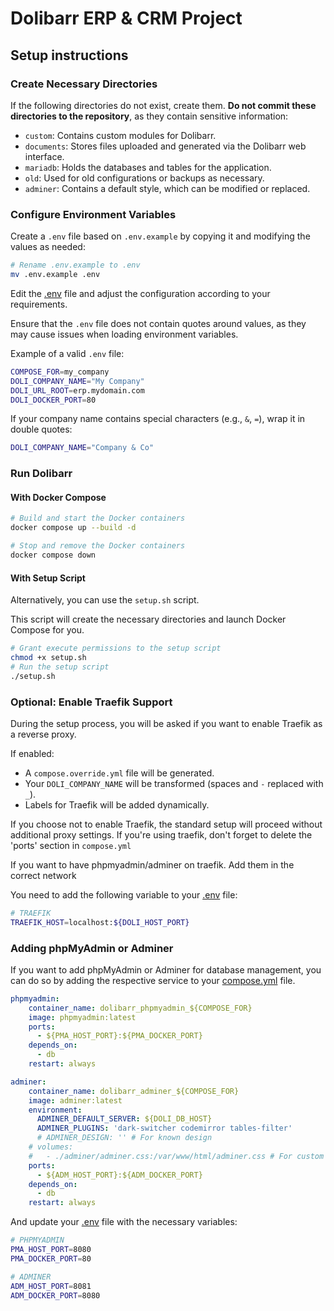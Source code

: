 # Dolibarr ERP & CRM Project

## Setup instructions

### Create Necessary Directories

If the following directories do not exist, create them. **Do not commit these directories to the repository**, as they contain sensitive information:

- `custom`: Contains custom modules for Dolibarr.
- `documents`: Stores files uploaded and generated via the Dolibarr web interface.
- `mariadb`: Holds the databases and tables for the application.
- `old`: Used for old configurations or backups as necessary.
- `adminer`: Contains a default style, which can be modified or replaced.

### Configure Environment Variables

Create a `.env` file based on `.env.example` by copying it and modifying the values as needed:

```bash
# Rename .env.example to .env
mv .env.example .env
```

Edit the [.env](.env) file and adjust the configuration according to your requirements.

Ensure that the `.env` file does not contain quotes around values, as they may cause issues when loading environment variables.

Example of a valid `.env` file:

```bash
COMPOSE_FOR=my_company
DOLI_COMPANY_NAME="My Company"
DOLI_URL_ROOT=erp.mydomain.com
DOLI_DOCKER_PORT=80
```

If your company name contains special characters (e.g., `&`, `=`), wrap it in double quotes:

```bash
DOLI_COMPANY_NAME="Company & Co"
```

### Run Dolibarr

#### With Docker Compose

```bash
# Build and start the Docker containers
docker compose up --build -d
```

```bash
# Stop and remove the Docker containers
docker compose down
```

#### With Setup Script

Alternatively, you can use the `setup.sh` script.

This script will create the necessary directories and launch Docker Compose for you.

```bash
# Grant execute permissions to the setup script
chmod +x setup.sh
# Run the setup script
./setup.sh
```

### Optional: Enable Traefik Support

During the setup process, you will be asked if you want to enable Traefik as a reverse proxy.

If enabled:

- A `compose.override.yml` file will be generated.
- Your `DOLI_COMPANY_NAME` will be transformed (spaces and `-` replaced with `_`).
- Labels for Traefik will be added dynamically.

If you choose not to enable Traefik, the standard setup will proceed without additional proxy settings.
If you're using traefik, don't forget to delete the 'ports' section in `compose.yml`

If you want to have phpmyadmin/adminer on traefik. Add them in the correct network

You need to add the following variable to your [.env](.env) file:

```bash
# TRAEFIK
TRAEFIK_HOST=localhost:${DOLI_HOST_PORT}
```


### Adding phpMyAdmin or Adminer

If you want to add phpMyAdmin or Adminer for database management, you can do so by adding the respective service to your [compose.yml](compose.yml) file.

```yaml
phpmyadmin:
    container_name: dolibarr_phpmyadmin_${COMPOSE_FOR}
    image: phpmyadmin:latest
    ports:
      - ${PMA_HOST_PORT}:${PMA_DOCKER_PORT}
    depends_on:
      - db
    restart: always

adminer:
    container_name: dolibarr_adminer_${COMPOSE_FOR}
    image: adminer:latest
    environment:
      ADMINER_DEFAULT_SERVER: ${DOLI_DB_HOST}
      ADMINER_PLUGINS: 'dark-switcher codemirror tables-filter'
      # ADMINER_DESIGN: '' # For known design
    # volumes:
    #   - ./adminer/adminer.css:/var/www/html/adminer.css # For custom design
    ports:
      - ${ADM_HOST_PORT}:${ADM_DOCKER_PORT}
    depends_on:
      - db
    restart: always
```

And update your [.env](.env) file with the necessary variables:

```bash
# PHPMYADMIN
PMA_HOST_PORT=8080
PMA_DOCKER_PORT=80

# ADMINER
ADM_HOST_PORT=8081
ADM_DOCKER_PORT=8080
```
